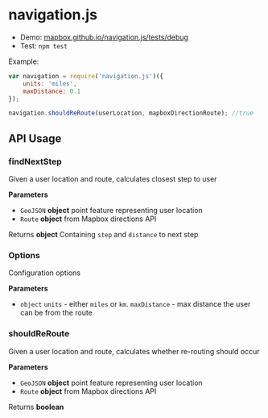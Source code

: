 # navigation.js

-   Demo: [mapbox.github.io/navigation.js/tests/debug](http://mapbox.github.io/navigation.js/tests/debug/#14/39.9432/-75.1433)
-   Test: `npm test`

Example:

```js
var navigation = require('navigation.js')({
    units: 'miles',
    maxDistance: 0.1
});

navigation.shouldReRoute(userLocation, mapboxDirectionRoute); //true
```

## API Usage

### findNextStep

Given a user location and route, calculates closest step to user

**Parameters**

-   `GeoJSON` **object** point feature representing user location
-   `Route` **object** from Mapbox directions API

Returns **object** Containing `step` and `distance` to next step

### Options

Configuration options

**Parameters**

-   `object`  `units` - either `miles` or `km`. `maxDistance` - max distance the user can be from the route

### shouldReRoute

Given a user location and route, calculates whether re-routing should occur

**Parameters**

-   `GeoJSON` **object** point feature representing user location
-   `Route` **object** from Mapbox directions API

Returns **boolean** 

